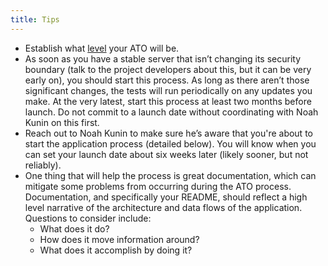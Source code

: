 ```yaml
---
title: Tips
---
```


* Establish what [level](../levels/) your ATO will be.
* As soon as you have a stable server that isn’t changing its security boundary (talk to the project developers about this, but it can be very early on), you should start this process. As long as there aren’t those significant changes, the tests will run periodically on any updates you make. At the very latest, start this process at least two months before launch. Do not commit to a launch date without coordinating with Noah Kunin on this first.
* Reach out to Noah Kunin to make sure he’s aware that you're about to start the application process (detailed below). You will know when you can set your launch date about six weeks later (likely sooner, but not reliably).
* One thing that will help the process is great documentation, which can mitigate some problems from occurring during the ATO process. Documentation, and specifically your README, should reflect a high level narrative of the architecture and data flows of the application. Questions to consider include:
    * What does it do?
    * How does it move information around?
    * What does it accomplish by doing it?
